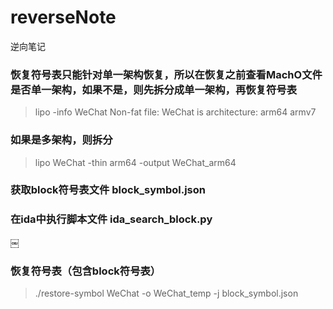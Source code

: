 # reverseNote
逆向笔记

### 恢复符号表只能针对单一架构恢复，所以在恢复之前查看MachO文件是否单一架构，如果不是，则先拆分成单一架构，再恢复符号表
> lipo -info WeChat
Non-fat file: WeChat is architecture: arm64 armv7

### 如果是多架构，则拆分
> lipo WeChat -thin arm64 -output WeChat_arm64

### 获取block符号表文件 block_symbol.json

### 在ida中执行脚本文件 ida_search_block.py
￼

### 恢复符号表（包含block符号表）
> ./restore-symbol  WeChat -o WeChat_temp -j block_symbol.json